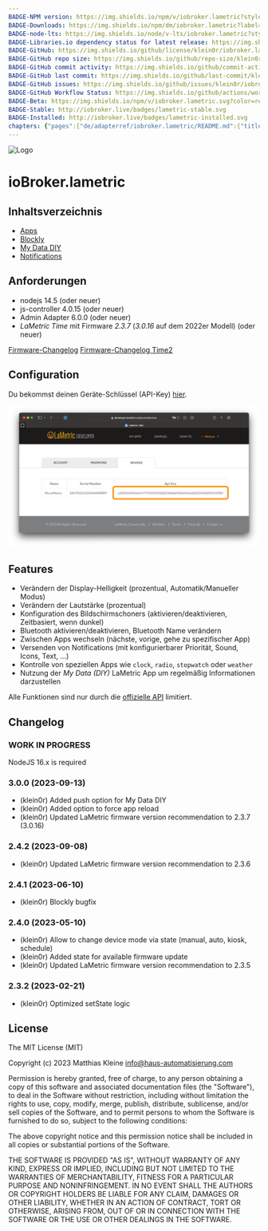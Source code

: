 ```yaml
---
BADGE-NPM version: https://img.shields.io/npm/v/iobroker.lametric?style=flat-square
BADGE-Downloads: https://img.shields.io/npm/dm/iobroker.lametric?label=npm%20downloads&style=flat-square
BADGE-node-lts: https://img.shields.io/node/v-lts/iobroker.lametric?style=flat-square
BADGE-Libraries.io dependency status for latest release: https://img.shields.io/librariesio/release/npm/iobroker.lametric?label=npm%20dependencies&style=flat-square
BADGE-GitHub: https://img.shields.io/github/license/klein0r/iobroker.lametric?style=flat-square
BADGE-GitHub repo size: https://img.shields.io/github/repo-size/klein0r/iobroker.lametric?logo=github&style=flat-square
BADGE-GitHub commit activity: https://img.shields.io/github/commit-activity/m/klein0r/iobroker.lametric?logo=github&style=flat-square
BADGE-GitHub last commit: https://img.shields.io/github/last-commit/klein0r/iobroker.lametric?logo=github&style=flat-square
BADGE-GitHub issues: https://img.shields.io/github/issues/klein0r/iobroker.lametric?logo=github&style=flat-square
BADGE-GitHub Workflow Status: https://img.shields.io/github/actions/workflow/status/klein0r/iobroker.lametric/test-and-release.yml?branch=master&logo=github&style=flat-square
BADGE-Beta: https://img.shields.io/npm/v/iobroker.lametric.svg?color=red&label=beta
BADGE-Stable: http://iobroker.live/badges/lametric-stable.svg
BADGE-Installed: http://iobroker.live/badges/lametric-installed.svg
chapters: {"pages":{"de/adapterref/iobroker.lametric/README.md":{"title":{"de":"ioBroker.lametric"},"content":"de/adapterref/iobroker.lametric/README.md"},"de/adapterref/iobroker.lametric/apps.md":{"title":{"de":"ioBroker.lametric"},"content":"de/adapterref/iobroker.lametric/apps.md"},"de/adapterref/iobroker.lametric/my-data-diy.md":{"title":{"de":"ioBroker.lametric"},"content":"de/adapterref/iobroker.lametric/my-data-diy.md"},"de/adapterref/iobroker.lametric/notifications.md":{"title":{"de":"ioBroker.lametric"},"content":"de/adapterref/iobroker.lametric/notifications.md"},"de/adapterref/iobroker.lametric/blockly.md":{"title":{"de":"ioBroker.lametric"},"content":"de/adapterref/iobroker.lametric/blockly.md"}}}
---
```

![Logo](../../admin/lametric.png)

# ioBroker.lametric

## Inhaltsverzeichnis

- [Apps](apps.md)
- [Blockly](blockly.md)
- [My Data DIY](my-data-diy.md)
- [Notifications](notifications.md)

## Anforderungen

- nodejs 14.5 (oder neuer)
- js-controller 4.0.15 (oder neuer)
- Admin Adapter 6.0.0 (oder neuer)
- _LaMetric Time_ mit Firmware _2.3.7_ (_3.0.16_ auf dem 2022er Modell) (oder neuer)

[Firmware-Changelog](https://firmware.lametric.com) [Firmware-Changelog Time2](https://firmware.lametric.com/?product=time2)

## Configuration

Du bekommst deinen Geräte-Schlüssel (API-Key) [hier](https://developer.lametric.com/user/devices).

![api-key](./img/api-key.png)

## Features

- Verändern der Display-Helligkeit (prozentual, Automatik/Manueller Modus)
- Verändern der Lautstärke (prozentual)
- Konfiguration des Bildschirmschoners (aktivieren/deaktivieren, Zeitbasiert, wenn dunkel)
- Bluetooth aktivieren/deaktivieren, Bluetooth Name verändern
- Zwischen Apps wechseln (nächste, vorige, gehe zu spezifischer App)
- Versenden von Notifications (mit konfigurierbarer Priorität, Sound, Icons, Text, ...)
- Kontrolle von speziellen Apps wie `clock`, `radio`, `stopwatch` oder `weather`
- Nutzung der _My Data (DIY)_ LaMetric App um regelmäßig Informationen darzustellen

Alle Funktionen sind nur durch die [offizielle API](https://lametric-documentation.readthedocs.io/en/latest/reference-docs/lametric-time-reference.html) limitiert.

## Changelog

<!--
  Placeholder for the next version (at the beginning of the line):
  ### **WORK IN PROGRESS**
-->
### **WORK IN PROGRESS**

NodeJS 16.x is required

### 3.0.0 (2023-09-13)

* (klein0r) Added push option for My Data DIY
* (klein0r) Added option to force app reload
* (klein0r) Updated LaMetric firmware version recommendation to 2.3.7 (3.0.16)

### 2.4.2 (2023-09-08)

* (klein0r) Updated LaMetric firmware version recommendation to 2.3.6

### 2.4.1 (2023-06-10)

* (klein0r) Blockly bugfix

### 2.4.0 (2023-05-10)

* (klein0r) Allow to change device mode via state (manual, auto, kiosk, schedule)
* (klein0r) Added state for available firmware update
* (klein0r) Updated LaMetric firmware version recommendation to 2.3.5

### 2.3.2 (2023-02-21)

* (klein0r) Optimized setState logic

## License

The MIT License (MIT)

Copyright (c) 2023 Matthias Kleine <info@haus-automatisierung.com>

Permission is hereby granted, free of charge, to any person obtaining a copy
of this software and associated documentation files (the "Software"), to deal
in the Software without restriction, including without limitation the rights
to use, copy, modify, merge, publish, distribute, sublicense, and/or sell
copies of the Software, and to permit persons to whom the Software is
furnished to do so, subject to the following conditions:

The above copyright notice and this permission notice shall be included in
all copies or substantial portions of the Software.

THE SOFTWARE IS PROVIDED "AS IS", WITHOUT WARRANTY OF ANY KIND, EXPRESS OR
IMPLIED, INCLUDING BUT NOT LIMITED TO THE WARRANTIES OF MERCHANTABILITY,
FITNESS FOR A PARTICULAR PURPOSE AND NONINFRINGEMENT. IN NO EVENT SHALL THE
AUTHORS OR COPYRIGHT HOLDERS BE LIABLE FOR ANY CLAIM, DAMAGES OR OTHER
LIABILITY, WHETHER IN AN ACTION OF CONTRACT, TORT OR OTHERWISE, ARISING FROM,
OUT OF OR IN CONNECTION WITH THE SOFTWARE OR THE USE OR OTHER DEALINGS IN
THE SOFTWARE.